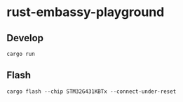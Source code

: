 # rust-embassy-playground

## Develop

```shell
cargo run
```

## Flash

```shell
cargo flash --chip STM32G431KBTx --connect-under-reset
```
